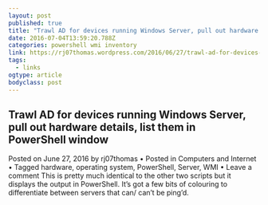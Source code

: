 ```yaml
---
layout: post 
published: true 
title: "Trawl AD for devices running Windows Server, pull out hardware details, list them in PowerShell window | rj07thomas's IT space" 
date: 2016-07-04T13:59:20.788Z
categories: powershell wmi inventory
link: https://rj07thomas.wordpress.com/2016/06/27/trawl-ad-for-devices-running-windows-server-pull-out-hardware-details-list-them-in-powershell-window/ 
tags:
  - links
ogtype: article 
bodyclass: post 
---
```


## Trawl AD for devices running Windows Server, pull out hardware details, list them in PowerShell window

Posted on June 27, 2016 by rj07thomas	• Posted in Computers and Internet	• Tagged hardware, operating system, PowerShell, Server, WMI	• Leave a comment
This is pretty much identical to the other two scripts but it displays the output in PowerShell. It’s got a few bits of colouring to differentiate between servers that can/ can’t be ping’d.